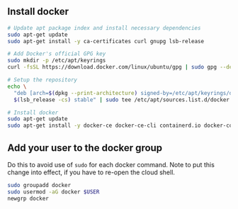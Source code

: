 ## Install docker

```bash
# Update apt package index and install necessary dependencies
sudo apt-get update
sudo apt-get install -y ca-certificates curl gnupg lsb-release

# Add Docker's official GPG key
sudo mkdir -p /etc/apt/keyrings
curl -fsSL https://download.docker.com/linux/ubuntu/gpg | sudo gpg --dearmor -o /etc/apt/keyrings/docker.gpg

# Setup the repository
echo \
  "deb [arch=$(dpkg --print-architecture) signed-by=/etc/apt/keyrings/docker.gpg] https://download.docker.com/linux/ubuntu \
  $(lsb_release -cs) stable" | sudo tee /etc/apt/sources.list.d/docker.list > /dev/null

# Install docker
sudo apt-get update
sudo apt-get install -y docker-ce docker-ce-cli containerd.io docker-compose-plugin
```

## Add your user to the docker group

Do this to avoid use of `sudo` for each docker command. Note to put this change into effect, if you have to re-open the cloud shell.

```bash
sudo groupadd docker
sudo usermod -aG docker $USER
newgrp docker
```
